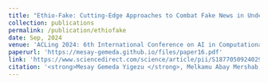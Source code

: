 ```yaml
---
title: "Ethio-Fake: Cutting-Edge Approaches to Combat Fake News in Under-Resourced Languages Using Explainable AI"
collection: publications
permalink: /publication/ethiofake
date: Sep, 2024
venue: 'ACLing 2024: 6th International Conference on AI in Computational Linguistics'
paperurl: 'https://mesay-gemeda.github.io/files/paper16.pdf'
link: 'https://www.sciencedirect.com/science/article/pii/S1877050924029879'
citation: '<strong>Mesay Gemeda Yigezu </strong>, Melkamu Abay Mershab, Girma Yohannis Bade, Jugal Kalita, Olga Kolesnikova, Alexander Gelbukh . 2024. &quot; Ethio-Fake: Cutting-Edge Approaches to Combat Fake News in Under-Resourced Languages Using Explainable AI. &quot; <i>ACLing 2024: 6th International Conference on AI in Computational Linguistics</i>'
---
```

